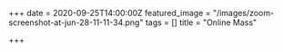 +++
date = 2020-09-25T14:00:00Z
featured_image = "/images/zoom-screenshot-at-jun-28-11-11-34.png"
tags = []
title = "Online Mass"

+++
